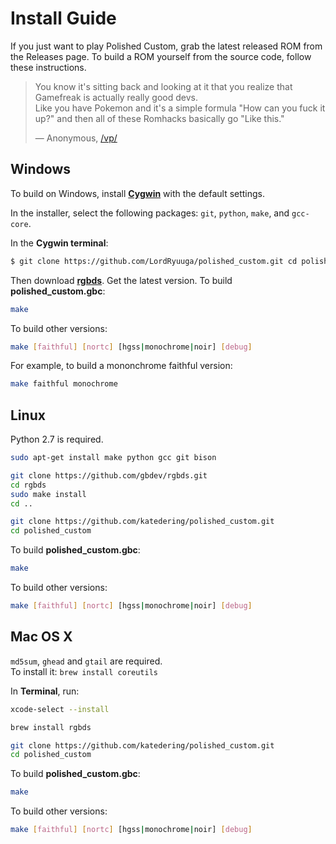 # Install Guide

If you just want to play Polished Custom, grab the latest released ROM from the Releases page. To build a ROM yourself from the source code, follow these instructions.

> You know it's sitting back and looking at it that you realize that Gamefreak is actually really good devs.  
> Like you have Pokemon and it's a simple formula "How can you fuck it up?" and then all of these Romhacks basically go "Like this."
>
> — Anonymous, [/vp/](https://boards.4channel.org/vp/)


## Windows

To build on Windows, install [**Cygwin**](http://cygwin.com/install.html) with the default settings.

In the installer, select the following packages: `git`, `python`, `make`, and `gcc-core`.

In the **Cygwin terminal**:

```bash
$ git clone https://github.com/LordRyuuga/polished_custom.git cd polished_custom mkdir rgbds
```

Then download [**rgbds**](https://rgbds.gbdev.io/). Get the latest version.
To build **polished_custom.gbc**:

```bash
make
```

To build other versions:

```bash
make [faithful] [nortc] [hgss|monochrome|noir] [debug]
```

For example, to build a mononchrome faithful version:

```bash
make faithful monochrome
```


## Linux

Python 2.7 is required.

```bash
sudo apt-get install make python gcc git bison

git clone https://github.com/gbdev/rgbds.git
cd rgbds
sudo make install
cd ..

git clone https://github.com/katedering/polished_custom.git
cd polished_custom
```

To build **polished_custom.gbc**:

```bash
make
```

To build other versions:

```bash
make [faithful] [nortc] [hgss|monochrome|noir] [debug]
```


## Mac OS X

`md5sum`, `ghead` and `gtail` are required.  
To install it: ```brew install coreutils```

In **Terminal**, run:

```bash
xcode-select --install

brew install rgbds

git clone https://github.com/katedering/polished_custom.git
cd polished_custom
```

To build **polished_custom.gbc**:

```bash
make
```

To build other versions:

```bash
make [faithful] [nortc] [hgss|monochrome|noir] [debug]
```
